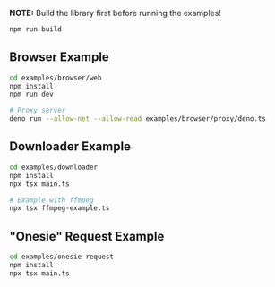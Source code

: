 **NOTE:**
Build the library first before running the examples!

```bash
npm run build
```

## Browser Example

```bash
cd examples/browser/web
npm install
npm run dev

# Proxy server
deno run --allow-net --allow-read examples/browser/proxy/deno.ts
```

## Downloader Example

```bash
cd examples/downloader
npm install
npx tsx main.ts

# Example with ffmpeg
npx tsx ffmpeg-example.ts
```

## "Onesie" Request Example

```bash
cd examples/onesie-request
npm install
npx tsx main.ts
```